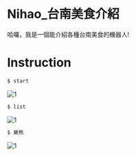 # Nihao_台南美食介紹

哈囉，我是一個能介紹各種台南美食的機器人!

# Instruction
  ```sh
$ start
```
![1](https://i.imgur.com/aEbuEp3.png)
  ```sh
$ list
```
![1](https://i.imgur.com/FSjithD.png)
  ```sh
$ 樂熊
```
![1](https://i.imgur.com/LbytWVq.png)
